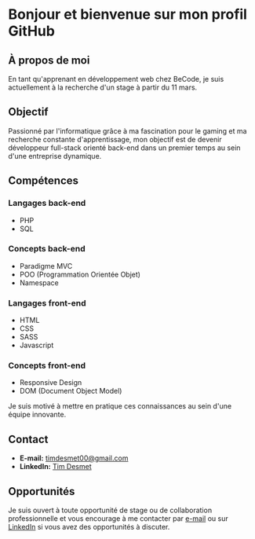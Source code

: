 # Bonjour et bienvenue sur mon profil GitHub

## À propos de moi

En tant qu'apprenant en développement web chez BeCode, je suis actuellement à la recherche d'un stage à partir du 11 mars.

## Objectif

Passionné par l'informatique grâce à ma fascination pour le gaming et ma recherche constante d'apprentissage, mon objectif est de devenir développeur full-stack orienté back-end dans un premier temps au sein d'une entreprise dynamique.

## Compétences

### Langages back-end
- <i class="fab fa-php"></i> PHP
- <i class="fas fa-database"></i> SQL

### Concepts back-end
- Paradigme MVC
- POO (Programmation Orientée Objet)
- Namespace

### Langages front-end
- <i class="fab fa-html5"></i> HTML
- <i class="fab fa-css3-alt"></i> CSS
- <i class="fab fa-sass"></i> SASS
- <i class="fab fa-js"></i> Javascript

### Concepts front-end
- Responsive Design
- DOM (Document Object Model)

Je suis motivé à mettre en pratique ces connaissances au sein d'une équipe innovante.

## Contact

- **E-mail:** [timdesmet00@gmail.com](mailto:timdesmet00@gmail.com)
- **LinkedIn:** [Tim Desmet](https://www.linkedin.com/in/tim-desmet-dev/)

## Opportunités

Je suis ouvert à toute opportunité de stage ou de collaboration professionnelle et vous encourage à me contacter par [e-mail](mailto:timdesmet00@gmail.com) ou sur [LinkedIn](https://www.linkedin.com/in/tim-desmet-dev/) si vous avez des opportunités à discuter.

